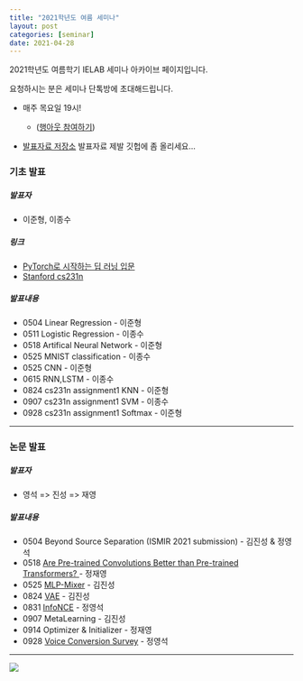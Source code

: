 ```yaml
---
title: "2021학년도 여름 세미나"
layout: post
categories: [seminar]
date: 2021-04-28
---
```


2021학년도 여름학기 IELAB 세미나 아카이브 페이지입니다. 

요청하시는 분은 세미나 단톡방에 초대해드립니다.


- 매주 목요일 19시!
	- ([행아웃 참여하기](https://meet.google.com/qmh-tzbp-vha))

- [발표자료 저장소](https://github.com/Intelligence-Engineering-LAB-KU/Seminar/tree/master/2021_Summer) 발표자료 제발 깃헙에 좀 올리세요...
 

### 기초 발표

##### 발표자 

- 이준형, 이종수

##### 링크

- [PyTorch로 시작하는 딥 러닝 입문](https://wikidocs.net/53383)
- [Stanford cs231n](https://www.youtube.com/watch?v=vT1JzLTH4G4&list=PLC1qU-LWwrF64f4QKQT-Vg5Wr4qEE1Zxk)


##### 발표내용 

- 0504 Linear Regression - 이준형
- 0511 Logistic Regression - 이종수
- 0518 Artifical Neural Network - 이준형
- 0525 MNIST classification - 이종수
- 0525 CNN - 이준형
- 0615 RNN,LSTM - 이종수
- 0824 cs231n assignment1 KNN - 이준형
- 0907 cs231n assignment1 SVM - 이종수
- 0928 cs231n assignment1 Softmax - 이준형

---

### 논문 발표

##### 발표자

- 영석 => 진성 => 재영

##### 발표내용 

- 0504 Beyond Source Separation (ISMIR 2021 submission) - 김진성 & 정영석
- 0518 [Are Pre-trained Convolutions Better than Pre-trained Transformers?
](https://github.com/Intelligence-Engineering-LAB-KU/Seminar/blob/master/2021_Summer/2021-05-18-Are%20Pre-trained%20Convolutions.pdf) - 정재영
- 0525 [MLP-Mixer](https://github.com/Intelligence-Engineering-LAB-KU/Seminar/blob/master/2021_Summer/2021-05-25-MLPMixer_jinsung.pdf) - 김진성 
- 0824 [VAE](https://github.com/Intelligence-Engineering-LAB-KU/Seminar/tree/master/fall_2020/1006_VAE_Jinsung) - 김진성
- 0831 [InfoNCE](https://github.com/Intelligence-Engineering-LAB-KU/Seminar/blob/master/2021_Summer/InfoNCE.pdf) - 정영석
- 0907 MetaLearning - 김진성
- 0914 Optimizer & Initializer - 정재영
- 0928 [Voice Conversion Survey](https://github.com/Intelligence-Engineering-LAB-KU/Seminar/blob/master/2021_Summer/VC_survey.pdf) - 정영석

---
![](https://pbs.twimg.com/media/Ef4CZMGUYAA-SOY?format=png&name=240x240)
